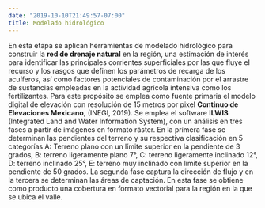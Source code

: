 ```yaml
---
date: "2019-10-10T21:49:57-07:00"
title: Modelado hidrológico
---
```

En esta etapa se aplican herramientas de modelado hidrológico para construir la **red de drenaje natural** en la región, una estimación de interés para identificar las principales corrientes superficiales por las que fluye el recurso y los rasgos que definen los parámetros de recarga de los acuíferos, así como factores potenciales de contaminación por el arrastre de sustancias empleadas en la actividad agrícola intensiva como los fertilizantes. 
Para este propósito se emplea como fuente primaria el modelo digital de elevación con resolución de 15 metros por pixel **Continuo de Elevaciones Mexicano**, (INEGI, 2019). Se emplea el software **ILWIS** (Integrated Land and Water Information System), con un análisis en tres fases a partir de imágenes en formato ráster. 
En la primera fase se determinan las pendientes del terreno y su respectiva clasificación en 5 categorías A: Terreno plano con un límite superior en la pendiente de 3 grados, B: terreno ligeramente plano 7°, C: terreno ligeramente inclinado 12°, D: terreno inclinado 25°, E: terreno muy inclinado con límite superior en la pendiente de 50 grados. La segunda fase captura la dirección de flujo y en la tercera se determinan las áreas de captación.  En esta fase se obtiene como producto una cobertura en formato vectorial para la región en la que se ubica el valle.
